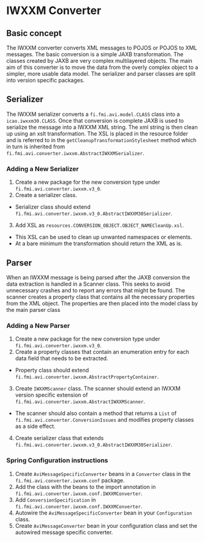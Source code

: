 # IWXXM Converter

## Basic concept

The IWXXM converter converts XML messages to POJOS or POJOS to XML messages. The basic conversion is a simple JAXB transformation. The classes created by JAXB
are very complex multilayered objects. The main aim of this converter is to move the data from the overly complex object to a simpler, more usable data model.
The serializer and parser classes are split into version specific packages.

## Serializer

The IWXXM serializer converts a `fi.fmi.avi.model.CLASS` class into a `icao.iwxxm30.CLASS`. Once that conversion is complete JAXB is used to serialize the
message into a IWXXM XML string. The xml string is then clean up using an xslt transformation. The XSL is placed in the resource folder and is referred to in
the `getCleanupTransformationStylesheet` method which in turn is inherited from `fi.fmi.avi.converter.iwxxm.AbstractIWXXMSerializer`.

### Adding a New Serializer

1. Create a new package for the new conversion type under `fi.fmi.avi.converter.iwxxm.v3_0`.
2. Create a serializer class.

* Serializer class should extend `fi.fmi.avi.converter.iwxxm.v3_0.AbstractIWXXM30Serializer`.

3. Add XSL as `resources.CONVERSION_OBJECT.OBJECT_NAMECleanUp.xsl`.

* This XSL can be used to clean up unwanted namespaces or elements.
* At a bare minimum the transformation should return the XML as is.

## Parser

When an IWXXM message is being parsed after the JAXB conversion the data extraction is handled in a Scanner class. This seeks to avoid unnecessary crashes and
to report any errors that might be found. The scanner creates a property class that contains all the necessary properties from the XML object. The properties
are then placed into the model class by the main parser class

### Adding a New Parser

1. Create a new package for the new conversion type under `fi.fmi.avi.converter.iwxxm.v3_0`.
2. Create a property classes that contain an enumeration entry for each data field that needs to be extracted.

* Property class should extend `fi.fmi.avi.converter.iwxxm.AbstractPropertyContainer`.

3. Create `IWXXMScanner` class. The scanner should extend an IWXXM version specific extension of `fi.fmi.avi.converter.iwxxm.AbstractIWXXMScanner`.

* The scanner should also contain a method that returns a `List` of `fi.fmi.avi.converter.ConversionIssues` and modifies property classes as a side effect.

4. Create serializer class that extends `fi.fmi.avi.converter.iwxxm.v3_0.AbstractIWXXM30Serializer`.

### Spring Configuration instructions

1. Create `AviMessageSpecificConverter` beans in a `Converter` class in the `fi.fmi.avi.converter.iwxxm.conf` package.
2. Add the class with the beans to the import annotation in `fi.fmi.avi.converter.iwxxm.conf.IWXXMConverter`.
3. Add `ConversionSpecification` in `fi.fmi.avi.converter.iwxxm.conf.IWXXMConverter`.
4. Autowire the `AviMessageSpecificConverter` bean in your `Configuration` class.
5. Create `AviMessageConverter` bean in your configuration class and set the autowired message specific converter.
